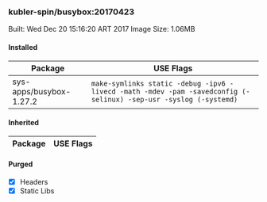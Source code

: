 ### kubler-spin/busybox:20170423

Built: Wed Dec 20 15:16:20 ART 2017
Image Size: 1.06MB

#### Installed
Package | USE Flags
--------|----------
sys-apps/busybox-1.27.2 | `make-symlinks static -debug -ipv6 -livecd -math -mdev -pam -savedconfig (-selinux) -sep-usr -syslog (-systemd)`
#### Inherited
Package | USE Flags
--------|----------
#### Purged
- [x] Headers
- [x] Static Libs
